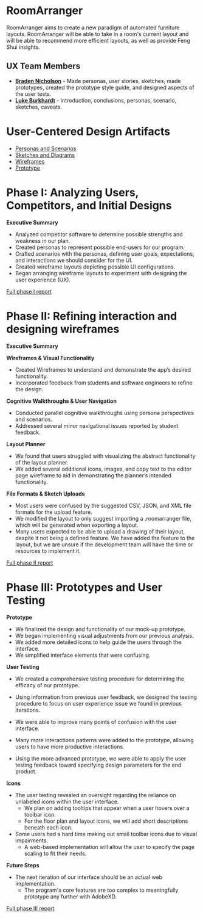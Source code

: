 # RoomArranger

RoomArranger aims to create a new paradigm of automated furniture layouts. RoomArranger will be able to take in a room's
current layout and will be able to recommend more efficient layouts, as well as provide Feng Shui insights.

## UX Team Members

* **[Braden Nicholson](https://usabilityengineering.github.io/ux-portfolio-bradenn/)** - Made personas, user stories,
  sketches, made prototypes, created the prototype style guide, and designed aspects of the user tests.
* **[Luke Burkhardt](https://github.com/UsabilityEngineering/ux-portfolio-burkhardtluke)** - Introduction, conclusions, personas, scenario, sketches, caveats.

# User-Centered Design Artifacts
 
* [Personas and Scenarios](personas/README.md)
* [Sketches and Diagrams](sketches)
* [Wireframes](wireframes)
* [Prototype](https://xd.adobe.com/view/1d479890-6579-45e6-b6b3-6b2089003a66-4814/?fullscreen&hints=off)

# Phase I: Analyzing Users, Competitors, and Initial Designs

**Executive Summary**

* Analyzed competitor software to determine possible strengths and weakness in our plan.
* Created personas to represent possible end-users for our program.
* Crafted scenarios with the personas, defining user goals, expectations, and interactions we should consider for the
  UI.
* Created wireframe layouts depicting possible UI configurations.
* Began arranging wireframe layouts to experiment with designing the user experience (UX).

[Full phase I report](phaseI/)

# Phase II: Refining interaction and designing wireframes

**Executive Summary**

**Wireframes & Visual Functionality**

- Created Wireframes to understand and demonstrate the app’s desired functionality.
- Incorporated feedback from students and software engineers to refine the design.

**Cognitive Walkthroughs & User Navigation**

- Conducted parallel cognitive walkthroughs using persona perspectives and scenarios.
- Addressed several minor navigational issues reported by student feedback.

**Layout Planner**

- We found that users struggled with visualizing the abstract functionality of the layout planner.
- We added several additional icons, images, and copy text to the editor page wireframe to aid in demonstrating the
  planner’s intended functionality.

**File Formats & Sketch Uploads**

- Most users were confused by the suggested CSV, JSON, and XML file formats for the upload feature.
- We modified the layout to only suggest importing a .roomarranger file, which will be generated when exporting a
  layout.
- Many users expected to be able to upload a drawing of their layout, despite it not being a defined feature. We have
  added the feature to the layout, but we are unsure if the development team will have the time or resources to
  implement it.

[Full phase II report](phaseII/)

# Phase III: Prototypes and User Testing

**Prototype**

- We finalized the design and functionality of our mock-up prototype.
- We began implementing visual adjustments from our previous analysis.
- We added more detailed icons to help guide the users through the interface.
- We simplified interface elements that were confusing.

**User Testing**

- We created a comprehensive testing procedure for determining the efficacy of our prototype.
- Using information from previous user feedback, we designed the testing procedure to focus on user experience issue we
  found in previous iterations.

- We were able to improve many points of confusion with the user interface.
- Many more interactions patterns were added to the prototype, allowing users to have more productive interactions.
- Using the more advanced prototype, we were able to apply the user testing feedback toward specifying design parameters
  for the end product.

**Icons**

- The user testing revealed an oversight regarding the reliance on unlabeled icons within the user interface.
  - We plan on adding tooltips that appear when a user hovers over a toolbar icon.
  - For the floor plan and layout icons, we will add short descriptions beneath each icon.
- Some users had a hard time making out small toolbar icons due to visual impairments.
  - A web-based implementation will allow the user to specify the page scaling to fit their needs.

**Future Steps**

- The next iteration of our interface should be an actual web implementation.
  - The program's core features are too complex to meaningfully prototype any further with AdobeXD.

[Full phase III report](phaseIII/)
